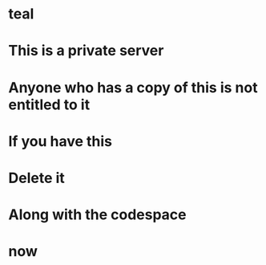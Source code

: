 # teal
# This is a private server
# Anyone who has a copy of this is not entitled to it
# If you have this
# Delete it
# Along with the codespace
# now